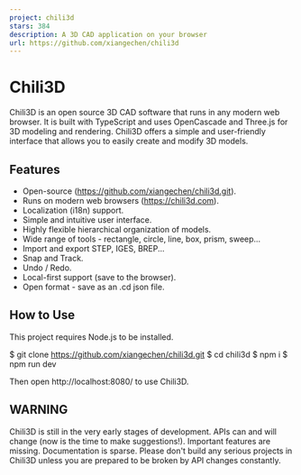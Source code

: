 ```yaml
---
project: chili3d
stars: 384
description: A 3D CAD application on your browser
url: https://github.com/xiangechen/chili3d
---
```


Chili3D
=======

Chili3D is an open source 3D CAD software that runs in any modern web browser. It is built with TypeScript and uses OpenCascade and Three.js for 3D modeling and rendering. Chili3D offers a simple and user-friendly interface that allows you to easily create and modify 3D models.

Features
--------

-   Open-source (https://github.com/xiangechen/chili3d.git).
-   Runs on modern web browsers (https://chili3d.com).
-   Localization (i18n) support.
-   Simple and intuitive user interface.
-   Highly flexible hierarchical organization of models.
-   Wide range of tools - rectangle, circle, line, box, prism, sweep...
-   Import and export STEP, IGES, BREP...
-   Snap and Track.
-   Undo / Redo.
-   Local-first support (save to the browser).
-   Open format - save as an .cd json file.

How to Use
----------

This project requires Node.js to be installed.

$ git clone https://github.com/xiangechen/chili3d.git
$ cd chili3d
$ npm i
$ npm run dev

Then open http://localhost:8080/ to use Chili3D.

WARNING
-------

Chili3D is still in the very early stages of development. APIs can and will change (now is the time to make suggestions!). Important features are missing. Documentation is sparse. Please don't build any serious projects in Chili3D unless you are prepared to be broken by API changes constantly.
